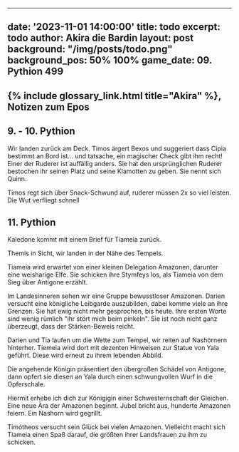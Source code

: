   ---
date: '2023-11-01 14:00:00'
title: todo
excerpt: todo
author: Akira die Bardin
layout: post
background: "/img/posts/todo.png"
background_pos: 50% 100%
game_date: 09. Pythion 499
---

<div class="rhyme">
  <blockquote>

  </blockquote>
</div>

## {% include glossary_link.html title="Akira" %}, Notizen zum Epos

## 9. - 10. Pythion

Wir landen zurück am Deck. Timos ärgert Bexos und suggeriert dass Cipia bestimmt an Bord ist... und tatsache, ein magischer Check gibt ihm recht! Einer der Ruderer ist auffällig anders. Sie hat den ursprünglichen Ruderer bestochen ihr seinen Platz und seine Klamotten zu geben. Sie nennt sich Quinn.

Timos regt sich über Snack-Schwund auf, ruderer müssen 2x so viel leisten. Die Wut verfliegt schnell

## 11. Pythion

Kaledone kommt mit einem Brief für Tiameia zurück.

Themis in Sicht, wir landen in der Nähe des Tempels.

Tiameia wird erwartet von einer kleinen Delegation Amazonen, darunter eine weisharige Elfe. Sie schicken ihre Stymfeys los, als Tiameia von dem Sieg über Antigone erzählt.

Im Landesinneren sehen wir eine Gruppe bewusstloser Amazonen. Darien versucht eine königliche Leibgarde auszubilden, dabei komme viele an ihre Grenzen. Sie hat ewig nicht mehr gesprochen, bis heute. Ihre ersten Worte sind wenig rümlich "ihr stört mich beim pinkeln". Sie ist noch nicht ganz überzeugt, dass der Stärken-Beweis reicht.

Darien und Tia laufen um die Wette zum Tempel, wir reiten auf Nashörnern hinterher. Tiemeia wird dort mit dezenten Hinweisen zur Statue von Yala geführt. Diese wird erneut zu ihrem lebenden Abbild.

Die angehende Königin präsentiert den übergroßen Schädel von Antigone, dann opfert sie diesen an Yala durch einen schwungvollen Wurf in die Opferschale.

Hiermit erhebe ich dich zur Königigin einer Schwesternschaft der Gleichen. Eine neue Ära der Amazonen beginnt. Jubel bricht aus, hunderte Amazonen feiern. Ein Nashorn wird gegrillt.

Timótheos versucht sein Glück bei vielen Amazonen. Vielleicht macht sich Tiameia einen Spaß darauf, die größten ihrer Landsfrauen zu ihm zu schicken.




<!-- In 6 tagen schlüpft mein drache, am 15. volkion -->

<!--
Die Amazonen sind mit der Halbinsel Aresia in Verbindung, 
pythor und hexia, grüner drache, hängen zusammen
Narsus für viele aresianer ein spielzeug der königin.
Helios hat auch Gefallen an den Gyganen gefunden
(Chondrus erzählt uns, beim "träumer", also der richtung ohne sterne, finden wir die nether seee)
Tiameia versucht herauszufinden, wo sie ein Ei herbekommen kann. Pythor versucht zu helfen, ist aber sehr mysteriös und erwähnt Begriffe wie "Goldene Münze", "Sonnenaufgang" und "Helios".
-->
